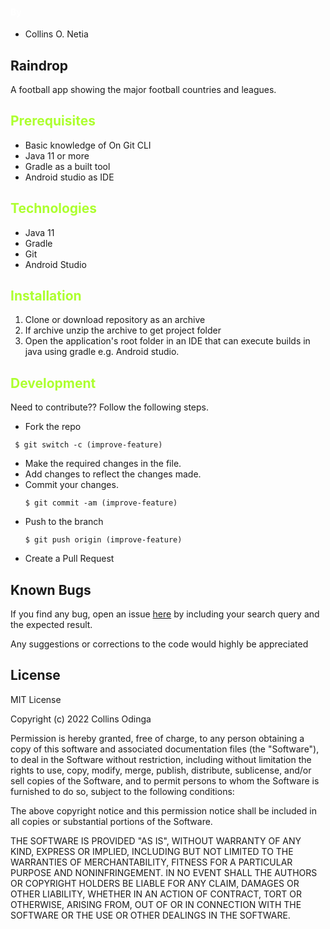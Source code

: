 
#### <span style="color:white">By</span>
 * Collins O. Netia
 
## Raindrop
A football app showing the major football countries and leagues.

## <span style="color:Greenyellow"> Prerequisites</span>

- Basic knowledge of On Git CLI
- Java 11 or more
- Gradle as a built tool
- Android studio as IDE


## <span style="color:Greenyellow">Technologies</span>

- Java 11
- Gradle
- Git
- Android Studio

## <span style="color:Greenyellow">Installation</span>

1. Clone or download repository as an archive
2. If archive unzip the archive to get project folder
3. Open the application's root folder in an IDE that can execute builds in java using gradle e.g. Android studio.


## <span style="color:Greenyellow">Development</span>
 <p> Need to contribute?? Follow the following steps.</p>

* Fork the repo

 ```
  $ git switch -c (improve-feature)
  ```
* Make the required changes in the file.
* Add changes to reflect the changes made.
* Commit your changes.
  ```
  $ git commit -am (improve-feature)
  ```
* Push to the branch
  ```
  $ git push origin (improve-feature)
   ```
* Create a Pull Request

## Known Bugs
 <p>If you find any bug, open an issue <a href="https://github.com/Netiar/Raindrop/issues">here</a> by including your search query and the expected result.</p>
 <p>Any suggestions or corrections to the code would highly be appreciated</p>


## License
MIT License

Copyright (c) 2022 Collins Odinga

Permission is hereby granted, free of charge, to any person obtaining a copy
of this software and associated documentation files (the "Software"), to deal
in the Software without restriction, including without limitation the rights
to use, copy, modify, merge, publish, distribute, sublicense, and/or sell
copies of the Software, and to permit persons to whom the Software is
furnished to do so, subject to the following conditions:

The above copyright notice and this permission notice shall be included in all
copies or substantial portions of the Software.

THE SOFTWARE IS PROVIDED "AS IS", WITHOUT WARRANTY OF ANY KIND, EXPRESS OR
IMPLIED, INCLUDING BUT NOT LIMITED TO THE WARRANTIES OF MERCHANTABILITY,
FITNESS FOR A PARTICULAR PURPOSE AND NONINFRINGEMENT. IN NO EVENT SHALL THE
AUTHORS OR COPYRIGHT HOLDERS BE LIABLE FOR ANY CLAIM, DAMAGES OR OTHER
LIABILITY, WHETHER IN AN ACTION OF CONTRACT, TORT OR OTHERWISE, ARISING FROM,
OUT OF OR IN CONNECTION WITH THE SOFTWARE OR THE USE OR OTHER DEALINGS IN THE
SOFTWARE.
